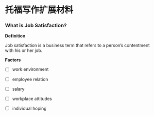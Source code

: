 # 托福写作扩展材料

### What is Job Satisfaction?

**Definition**

Job satisfaction is a business term that refers to a person’s contentment with his or her job.

**Factors**

- [ ] work environment
- [ ] employee relation
- [ ] salary
- [ ] workplace attitudes
- [ ] individual hoping

